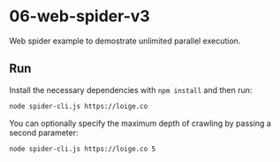 # 06-web-spider-v3

Web spider example to demostrate unlimited parallel execution.

## Run

Install the necessary dependencies with `npm install` and then run:

```bash
node spider-cli.js https://loige.co
```

You can optionally specify the maximum depth of crawling by passing a second parameter:

```bash
node spider-cli.js https://loige.co 5
```
